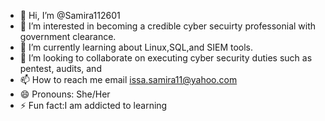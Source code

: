 - 👋 Hi, I’m @Samira112601
- 👀 I’m interested in becoming a credible cyber secuirty professonial with government clearance.
- 🌱 I’m currently learning about Linux,SQL,and SIEM tools.
- 💞️ I’m looking to collaborate on executing cyber security duties such as pentest, audits, and 
- 📫 How to reach me email issa.samira11@yahoo.com
- 😄 Pronouns: She/Her
- ⚡ Fun fact:I am addicted to learning

<!---
Samira112601/Samira112601 is a ✨ special ✨ repository because its `README.md` (this file) appears on your GitHub profile.
You can click the Preview link to take a look at your changes.
--->
